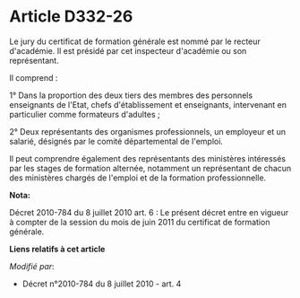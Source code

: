 # Article D332-26

Le jury du certificat de formation générale est nommé par               le recteur d'académie. Il est présidé par cet
inspecteur d'académie ou son représentant. 

Il comprend : 

1° Dans la proportion des deux tiers des membres des personnels enseignants de l'Etat, chefs d'établissement et enseignants,
intervenant en particulier comme formateurs d'adultes ; 

2° Deux représentants des organismes professionnels, un employeur et un salarié, désignés par le comité départemental de
l'emploi. 

Il peut comprendre également des représentants des ministères intéressés par les stages de formation alternée, notamment un
représentant de chacun des ministères chargés de l'emploi et de la formation professionnelle.

**Nota:**

Décret 2010-784 du 8 juillet 2010 art. 6 : Le présent décret entre en vigueur à compter de la session du mois de juin 2011 du
certificat de formation générale.

**Liens relatifs à cet article**

_Modifié par_:

  - Décret n°2010-784 du 8 juillet 2010 - art. 4
